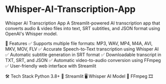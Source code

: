 # Whisper-AI-Transcription-App
Whisper AI Transcription App
A Streamlit-powered AI transcription app that converts audio & video files into text, SRT subtitles, and JSON format using OpenAI's Whisper model.


📌 Features
✅ Supports multiple file formats: MP3, WAV, MP4, M4A, AVI, MKV, MOV, FLV
✅ Accurate Speech-to-Text transcription using Whisper AI
✅ Automatic subtitle generation in SRT format
✅ Downloadable transcript in TXT, SRT, and JSON
✅ Automatic video-to-audio conversion using FFmpeg
✅ User-friendly web interface with Streamlit

🛠 Tech Stack
Python 3.8+ 🐍
Streamlit 🖥
Whisper AI Model 🎤
FFmpeg 🎞

